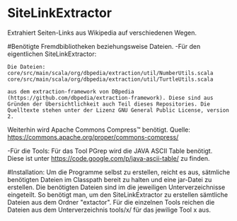 # SiteLinkExtractor
Extrahiert Seiten-Links aus Wikipedia auf verschiedenen Wegen.


#Benötigte Fremdbibliotheken beziehungsweise Dateien.
-Für den eigentlichen SiteLinkExtractor:

	Die Dateien:
	core/src/main/scala/org/dbpedia/extraction/util/NumberUtils.scala 
	core/src/main/scala/org/dbpedia/extraction/util/TurtleUtils.scala 

	aus dem extraction-framework von DBpedia (https://github.com/dbpedia/extraction-framework). Diese sind aus Gründen der Übersichtlichkeit auch Teil dieses Repositories. Die Quelltexte stehen unter der Lizenz GNU General Public License, version 2.

Weiterhin wird Apache Commons Compress™ benötigt.
Quelle: https://commons.apache.org/proper/commons-compress/


-Für die Tools:
Für das Tool PGrep wird die JAVA ASCII Table benötigt. Diese ist unter https://code.google.com/p/java-ascii-table/ zu finden.

#Installation:
Um die Programme selbst zu erstellen, reicht es aus, sätmliche benötigten Dateien im Classpath bereit zu halten und eine jar-Datei zu erstellen. Die benötigten Dateien sind im die jeweiligen Unterverzeichnisse eingeteilt. So benötigt man, um den SiteLinkExtractor zu erstellen sämtliche Dateien aus dem Ordner "extactor". Für die einzelnen Tools reichen die Dateien aus dem Unterverzeichnis tools/x/ für das jewilige Tool x aus.